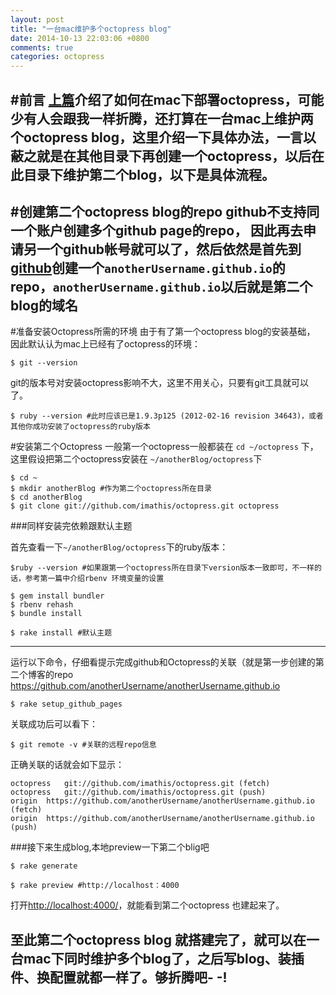 ```yaml
---
layout: post
title: "一台mac维护多个octopress blog"
date: 2014-10-13 22:03:06 +0800
comments: true
categories: octopress
---
```


#前言
[上篇](http://changety.github.io/blog/2014/10/12/setup-octopress-github-blog/)介绍了如何在mac下部署octopress，可能少有人会跟我一样折腾，还打算在一台mac上维护两个octopress blog，这里介绍一下具体办法，一言以蔽之就是在其他目录下再创建一个octopress，以后在此目录下维护第二个blog，以下是具体流程。
---------

#创建第二个octopress blog的repo
github不支持同一个账户创建多个github page的repo， 因此再去申请另一个github帐号就可以了，然后依然是首先到[github](https://github.com/new)创建一个`anotherUsername.github.io`的repo，`anotherUsername.github.io`以后就是第二个blog的域名
---------


#准备安装Octopress所需的环境
由于有了第一个octopress blog的安装基础， 因此默认认为mac上已经有了octopress的环境：

```
$ git --version
```
git的版本号对安装octopress影响不大，这里不用关心，只要有git工具就可以了。

```
$ ruby --version #此时应该已是1.9.3p125 (2012-02-16 revision 34643)，或者其他你成功安装了octopress的ruby版本
```

#安装第二个Octopress
一般第一个octopress一般都装在 `cd ~/octopress` 下，这里假设把第二个octopress安装在 `~/anotherBlog/octopress`下

```
$ cd ~
$ mkdir anotherBlog #作为第二个octopress所在目录
$ cd anotherBlog
$ git clone git://github.com/imathis/octopress.git octopress 
```

###同样安装完依赖跟默认主题

首先查看一下`~/anotherBlog/octopress`下的ruby版本：

```
$ruby --version #如果跟第一个octopress所在目录下version版本一致即可，不一样的话，参考第一篇中介绍rbenv 环境变量的设置
```

```
$ gem install bundler
$ rbenv rehash
$ bundle install

$ rake install #默认主题

```

---------

运行以下命令，仔细看提示完成github和Octopress的关联（就是第一步创建的第二个博客的repo https://github.com/anotherUsername/anotherUsername.github.io

```
$ rake setup_github_pages
```
关联成功后可以看下：

```
$ git remote -v #关联的远程repo信息

```
正确关联的话就会如下显示：
```
octopress	git://github.com/imathis/octopress.git (fetch)
octopress	git://github.com/imathis/octopress.git (push)
origin	https://github.com/anotherUsername/anotherUsername.github.io (fetch)
origin	https://github.com/anotherUsername/anotherUsername.github.io (push)
```

###接下来生成blog,本地preview一下第二个blig吧

```
$ rake generate

$ rake preview #http://localhost：4000
```

打开[http://localhost:4000/](http://localhost:4000)，就能看到第二个octopress 也建起来了。

至此第二个octopress blog 就搭建完了，就可以在一台mac下同时维护多个blog了，之后写blog、装插件、换配置就都一样了。够折腾吧- -!
---------


